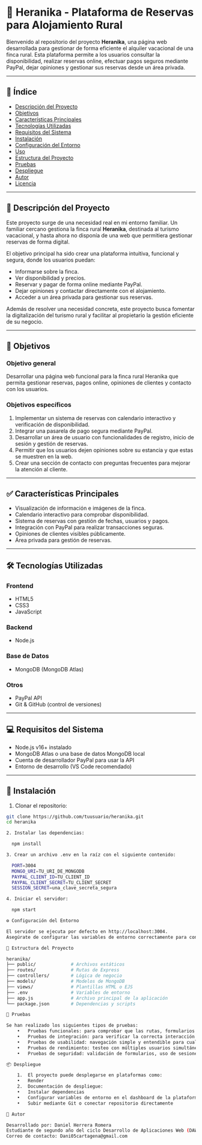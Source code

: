 # 🌿 Heranika - Plataforma de Reservas para Alojamiento Rural

Bienvenido al repositorio del proyecto **Heranika**, una página web desarrollada para gestionar de forma eficiente el alquiler vacacional de una finca rural. Esta plataforma permite a los usuarios consultar la disponibilidad, realizar reservas online, efectuar pagos seguros mediante PayPal, dejar opiniones y gestionar sus reservas desde un área privada.

---

## 📌 Índice

- [Descripción del Proyecto](#descripción-del-proyecto)
- [Objetivos](#objetivos)
- [Características Principales](#características-principales)
- [Tecnologías Utilizadas](#tecnologías-utilizadas)
- [Requisitos del Sistema](#requisitos-del-sistema)
- [Instalación](#instalación)
- [Configuración del Entorno](#configuración-del-entorno)
- [Uso](#uso)
- [Estructura del Proyecto](#estructura-del-proyecto)
- [Pruebas](#pruebas)
- [Despliegue](#despliegue)
- [Autor](#autor)
- [Licencia](#licencia)

---

## 📝 Descripción del Proyecto

Este proyecto surge de una necesidad real en mi entorno familiar. Un familiar cercano gestiona la finca rural **Heranika**, destinada al turismo vacacional, y hasta ahora no disponía de una web que permitiera gestionar reservas de forma digital.

El objetivo principal ha sido crear una plataforma intuitiva, funcional y segura, donde los usuarios puedan:
- Informarse sobre la finca.
- Ver disponibilidad y precios.
- Reservar y pagar de forma online mediante PayPal.
- Dejar opiniones y contactar directamente con el alojamiento.
- Acceder a un área privada para gestionar sus reservas.

Además de resolver una necesidad concreta, este proyecto busca fomentar la digitalización del turismo rural y facilitar al propietario la gestión eficiente de su negocio.

---

## 🎯 Objetivos

### Objetivo general
Desarrollar una página web funcional para la finca rural Heranika que permita gestionar reservas, pagos online, opiniones de clientes y contacto con los usuarios.

### Objetivos específicos
1. Implementar un sistema de reservas con calendario interactivo y verificación de disponibilidad.
2. Integrar una pasarela de pago segura mediante PayPal.
3. Desarrollar un área de usuario con funcionalidades de registro, inicio de sesión y gestión de reservas.
4. Permitir que los usuarios dejen opiniones sobre su estancia y que estas se muestren en la web.
5. Crear una sección de contacto con preguntas frecuentes para mejorar la atención al cliente.

---

## ✅ Características Principales

- Visualización de información e imágenes de la finca.
- Calendario interactivo para comprobar disponibilidad.
- Sistema de reservas con gestión de fechas, usuarios y pagos.
- Integración con PayPal para realizar transacciones seguras.
- Opiniones de clientes visibles públicamente.
- Área privada para gestión de reservas.

---

## 🛠 Tecnologías Utilizadas

### Frontend
- HTML5
- CSS3
- JavaScript

### Backend
- Node.js

### Base de Datos
- MongoDB (MongoDB Atlas)

### Otros
- PayPal API
- Git & GitHub (control de versiones)

---

## 💻 Requisitos del Sistema

- Node.js v16+ instalado
- MongoDB Atlas o una base de datos MongoDB local
- Cuenta de desarrollador PayPal para usar la API
- Entorno de desarrollo (VS Code recomendado)

---

## 🚀 Instalación

1. Clonar el repositorio:

```bash
git clone https://github.com/tuusuario/heranika.git
cd heranika

2. Instalar las dependencias:

  npm install

3. Crear un archivo .env en la raíz con el siguiente contenido:

  PORT=3004
  MONGO_URI=TU_URI_DE_MONGODB
  PAYPAL_CLIENT_ID=TU_CLIENT_ID
  PAYPAL_CLIENT_SECRET=TU_CLIENT_SECRET
  SESSION_SECRET=una_clave_secreta_segura

4. Iniciar el servidor:

  npm start

⚙️ Configuración del Entorno

El servidor se ejecuta por defecto en http://localhost:3004.
Asegúrate de configurar las variables de entorno correctamente para conectar con MongoDB y PayPal.

📁 Estructura del Proyecto

heranika/
├── public/             # Archivos estáticos
├── routes/             # Rutas de Express
├── controllers/        # Lógica de negocio
├── models/             # Modelos de MongoDB
├── views/              # Plantillas HTML o EJS
├── .env                # Variables de entorno
├── app.js              # Archivo principal de la aplicación
└── package.json        # Dependencias y scripts

🧪 Pruebas

Se han realizado los siguientes tipos de pruebas:
	•	Pruebas funcionales: para comprobar que las rutas, formularios y procesos funcionan como se espera.
	•	Pruebas de integración: para verificar la correcta interacción entre módulos (por ejemplo, reservas y pagos).
	•	Pruebas de usabilidad: navegación simple y entendible para cualquier usuario.
	•	Pruebas de rendimiento: testeo con múltiples usuarios simultáneos simulados.
	•	Pruebas de seguridad: validación de formularios, uso de sesiones seguras y protección frente a ataques comunes (XSS, CSRF).

📦 Despliegue

	1.	El proyecto puede desplegarse en plataformas como:
	•	Render
	2.	Documentación de despliegue:
	•	Instalar dependencias
	•	Configurar variables de entorno en el dashboard de la plataforma
	•	Subir mediante Git o conectar repositorio directamente

👤 Autor

Desarrollado por: Daniel Herrera Romera
Estudiante de segundo año del ciclo Desarrollo de Aplicaciones Web (DAW).
Correo de contacto: Dani05cartagena@gmail.com
